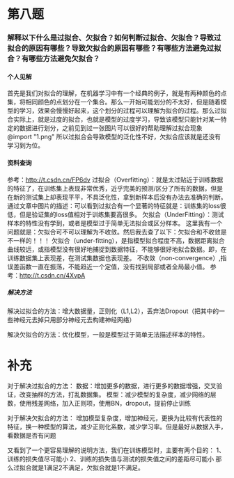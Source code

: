 # 第八题
### 解释以下什么是过拟合、欠拟合？如何判断过拟合、欠拟合？导致过拟合的原因有哪些？导致欠拟合的原因有哪些？有哪些方法避免过拟合？有哪些方法避免欠拟合？
#### 个人见解
首先是我们对拟合的理解，在机器学习中有一个经典的例子，就是有两种颜色的点集，将相同颜色的点划分在一个集合。那么一开始可能划分的不太好，但是随着模型的学习，效果会慢慢好起来，这个划分的过程可以理解为拟合的过程。那么过拟合实际上，就是过度的拟合，也就是模型的过度学习，导致该模型只能针对某一特定的数据进行划分，之前见到过一张图片可以很好的帮助理解过拟合现象
@import "1.png"
所以过拟合会导致模型的泛化性不好，欠拟合应该就是还没有学习到为位。
#### 资料查询
参考：http://t.csdn.cn/FP6dv
过拟合（Overfitting）：就是太过贴近于训练数据的特征了，在训练集上表现非常优秀，近乎完美的预测/区分了所有的数据，但是在新的测试集上却表现平平，不具泛化性，拿到新样本后没有办法去准确的判断。
通过文章中图片的描述：可以看到过拟合有一个显著的特征就是：训练集的loss很低，但是验证集的loss值相对于训练集要高很多。
欠拟合（UnderFitting）：测试样本的特性没有学到，或者是模型过于简单无法拟合或区分样本。
这里我有一个问题就是：欠拟合可不可以理解为不收敛。然后我去查了以下：欠拟合和不收敛是不一样的！！！
欠拟合（under-fitting），是指模型拟合程度不高，数据距离拟合曲线较远，或指模型没有很好地捕捉到数据特征，不能够很好地拟合数据。即，在训练数据集上表现差，在测试集数据也表现差。
不收敛（non-convergence）,指误差函数一直在振荡，不能趋近一个定值，没有找到局部或者全局最小值。
参考：http://t.csdn.cn/4XvpA
##### 解决方法
解决过拟合的方法：增大数据量，正则化（L1,L2），丢弃法Dropout（把其中的一些神经元去掉只用部分神经元去构建神经网络）

解决欠拟合的方法：优化模型，一般是模型过于简单无法描述样本的特性。


# 补充
对于解决过拟合的方法：
数据：增加更多的数据，进行更多的数据增强，交叉验证，改变抽样的方法，打乱数据集。
模型：减少模型的复杂度，减少网络的层数，使用残差网络，加入正则项，使用BN，dropout，提前停止训练

对于解决欠拟合的方法：
增加模型复杂度，增加神经元，更换为比较有代表性的特征，换一种模型的算法，减少正则化系数，减少学习率。但是最好从数据入手，看数据是否有问题

又看到了一个更容易理解的说明方法，我们在训练模型时，主要有两个目的：
1、训练的损失值尽可能小
2、训练的损失值与测试的损失值之间的差距尽可能小
那么过拟合就是1满足2不满足，欠拟合就是1不满足。
